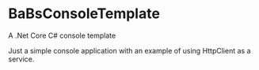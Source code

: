 # BaBsConsoleTemplate
A .Net Core C# console template 

Just a simple console application with an example of using HttpClient as a service.